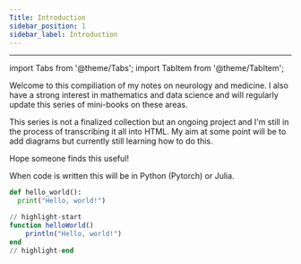 ```yaml
---
Title: Introduction
sidebar_position: 1
sidebar_label: Introduction
---
```

---
import Tabs from '@theme/Tabs';
import TabItem from '@theme/TabItem';

Welcome to this compiliation of my notes on neurology and medicine. I also have a strong interest in mathematics and data science and will regularly update this series of mini-books on these areas.

This series is not a finalized collection but an ongoing project and I'm still in the process of transcribing it all into HTML. My aim at some point will be to add diagrams but currently still learning how to do this.

Hope someone finds this useful!

When code is written this will be in Python (Pytorch) or Julia.

<Tabs>
<TabItem value="py" label="Python">

```py
def hello_world():
  print("Hello, world!")
```

</TabItem>
<TabItem value="julia" label="Julia">

```julia
// highlight-start
function helloWorld()
    println("Hello, world!")
end
// highlight-end
```

</TabItem>
</Tabs>
